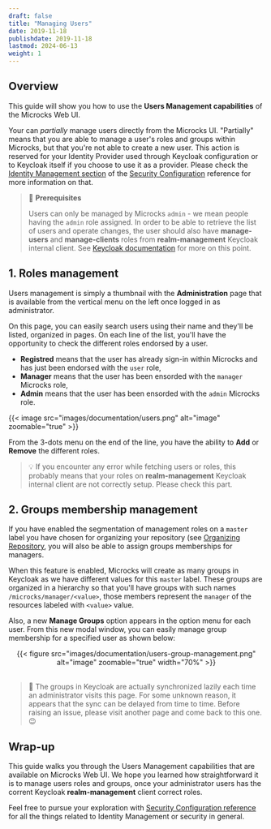 ```yaml
---
draft: false
title: "Managing Users"
date: 2019-11-18
publishdate: 2019-11-18
lastmod: 2024-06-13
weight: 1
---
```


## Overview

This guide will show you how to use the **Users Management capabilities** of the Microcks Web UI. 

Your can *partially* manage users directly from the Microcks UI. "Partially" means that you are able to manage a user's roles and groups within Microcks, but that you're not able to create a new user. This action is reserved for your Identity Provider used through Keycloak configuration or to Keycloak itself if you choose to use it as a provider. Please check the [Identity Management section](/documentation/references/configuration/security-config/#identity-management) of the [Security Configuration](/documentation/references/configuration/security-config) reference for more information on that.

> 🚨 **Prerequisites**
>
> Users can only be managed by Microcks `admin` - we mean people having the `admin` role assigned. In order to be able to retrieve the list of users and operate changes, the user should also have **manage-users** and **manage-clients** roles from **realm-management** Keycloak internal client. See [Keycloak documentation](https://www.keycloak.org/docs/latest/server_admin/index.html#_per_realm_admin_permissions) for more on this point.

## 1. Roles management

Users management is simply a thumbnail with the **Administration** page that is available from the vertical menu on the left once logged in as administrator. 

On this page, you can easily search users using their name and they'll be listed, organized in pages. On each line of the list, you'll have the opportunity to check the different roles endorsed by a user.

* **Registred** means that the user has already sign-in within Microcks and has just been endorsed with the `user` role,
* **Manager** means that the user has been ensorded with the `manager` Microcks role,
* **Admin** means that the user has been ensorded with the `admin` Microcks role.

{{< image src="images/documentation/users.png" alt="image" zoomable="true" >}}

From the 3-dots menu on the end of the line, you have the ability to **Add** or **Remove** the different roles.

> 💡 If you encounter any error while fetching users or roles, this probably means that your roles on **realm-management** Keycloak internal client are not correctly setup. Please check this part.

## 2. Groups membership management

If you have enabled the segmentation of management roles on a `master` label you have chosen for organizing your repository (see [Organizing Repository](/documentation/guides/administration/organizing-repository/#3-segmenting-management-responsibilities), you will also be able to assign groups memberships for managers.

When this feature is enabled, Microcks will create as many groups in Keycloak as we have different values for this `master` label. These groups are organized in a hierarchy so that you'll have groups with such names `/microcks/manager/<value>`, those members represent the `manager` of the resources labeled with `<value>` value.

Also, a new **Manage Groups** option appears in the option menu for each user. From this new modal window, you can easily manage group membership for a specified user as shown below: 

<div align="center">
{{< figure src="images/documentation/users-group-management.png" alt="image" zoomable="true" width="70%" >}}
</div>
<br/>

> 🚨 The groups in Keycloak are actually synchronized lazily each time an administrator visits this page. For some unknown reason, it appears that the sync can be delayed from time to time. Before raising an issue, please visit another page and come back to this one. 😉

## Wrap-up

This guide walks you through the Users Management capabilities that are available on Microcks Web UI. We hope you learned how straightforward it is to manage users roles and groups, once your administrator users has the corrent Keycloak **realm-management** client correct roles.

Feel free to pursue your exploration with [Security Configuration reference](/documentation/references/configuration/security-config) for all the things related to Identity Management or security in general.
